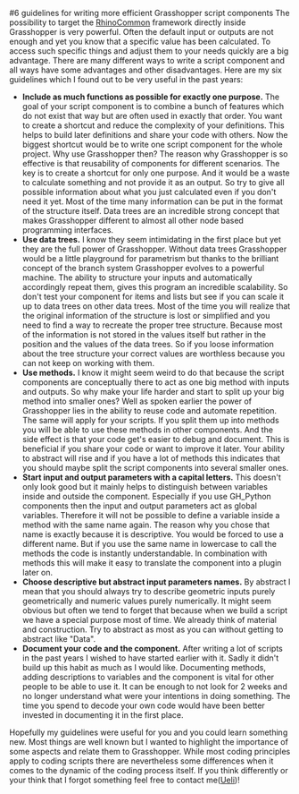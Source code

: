 #6 guidelines for writing more efficient Grasshopper script components
The possibility to target the [RhinoCommon] framework directly inside Grasshopper is very powerful. Often the default input or outputs are not enough and yet you know that a specific value has been calculated. To access such specific things and adjust them to your needs quickly are a big advantage. There are many different ways to write a script component and all ways have some advantages and other disadvantages.
Here are my six guidelines which I found out to be very useful in the past years:

- **Include as much functions as possible for exactly one purpose.** The goal of your script component is to combine a bunch of features which do not exist that way but are often used in exactly that order. You want to create a shortcut and reduce the complexity of your definitions. This helps to build later definitions and share your code with others. Now the biggest shortcut would be to write one script component for the whole project. Why use Grasshopper then? The reason why Grasshopper is so effective is that reusability of components for different scenarios. The key is to create a shortcut for only one purpose. And it would be a waste to calculate something and not provide it as an output. So try to give all possible information about what you just calculated even if you don't need it yet. Most of the time many information can be put in the format of the structure itself. Data trees are an incredible strong concept that makes Grasshopper different to almost all other node based programming interfaces.
- **Use data trees.** I know they seem intimidating in the first place but yet they are the full power of Grasshopper. Without data trees Grasshopper would be a little playground for parametrism but thanks to the brilliant concept of the branch system Grasshopper evolves to a powerful machine. The ability to structure your inputs and automatically accordingly repeat them, gives this program an incredible scalability. So don't test your component for items and lists but see if you can scale it up to data trees on other data trees. Most of the time you will realize that the original information of the structure is lost or simplified and you need to find a way to recreate the proper tree structure. Because most of the information is not stored in the values itself but rather in the position and the values of the data trees. So if you loose information about the tree structure your correct values are worthless because you can not keep on working with them.
- **Use methods.** I know it might seem weird to do that because the script components are conceptually there to act as one big method with inputs and outputs. So why make your life harder and start to split up your big method into smaller ones? Well as spoken earlier the power of Grasshopper lies in the ability to reuse code and automate repetition. The same will apply for your scripts. If you split them up into methods you will be able to use these methods in other components. And the side effect is that your code get's easier to debug and document. This is beneficial if you share your code or want to improve it later. Your ability to abstract will rise and if you have a lot of methods this indicates that you should maybe split the script components into several smaller ones.
- **Start input and output parameters with a capital letters.** This doesn't only look good but it mainly helps to distinguish between variables inside and outside the component. Especially if you use GH_Python components then the input and output parameters act as global variables. Therefore it will not be possible to define a variable inside a method with the same name again. The reason why you chose that name is exactly because it is descriptive. You would be forced to use a different name. But if you use the same name in lowercase to call the methods the code is instantly understandable. In combination with methods this will make it easy to translate the component into a plugin later on.
- **Choose descriptive but abstract input parameters names.** By abstract I mean that you should always try to describe geometric inputs purely geometrically and numeric values purely numerically. It might seem obvious but often we tend to forget that because when we build a script we have a special purpose most of time. We already think of material and construction. Try to abstract as most as you can without getting to abstract like "Data".
- **Document your code and the component.** After writing a lot of scripts in the past years I wished to have started earlier with it. Sadly it didn't build up this habit as much as I would like. Documenting methods, adding descriptions to variables and the component is vital for other people to be able to use it. It can be enough to not look for 2 weeks and no longer understand what were your intentions in doing something. The time you spend to decode your own code would have been better invested in documenting it in the first place.

Hopefully my guidelines were useful for you and you could learn something new. Most things are well known but I wanted to highlight the importance of some aspects and relate them to Grasshopper. While most coding principles apply to coding scripts there are nevertheless some differences when it comes to the dynamic of the coding process itself.
If you think differently or your think that I forgot something feel free to contact me([Ueli])!

[RhinoCommon]: https://developer.rhino3d.com/api/RhinoCommon/html/R_Project_RhinoCommon.htm "RhinoCommon API"
[Ueli]: poaceae4rhino@outlook.com "Email Ueli"
